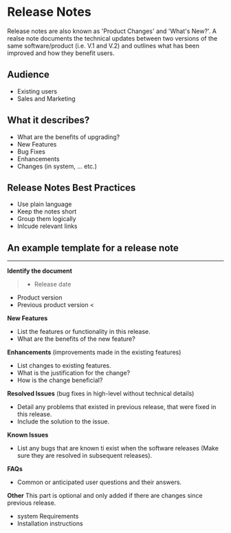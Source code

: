 # Release Notes
Release notes are also known as 'Product Changes' and 'What's New?'.
A realse note documents the technical updates between two versions of the same software/product (i.e. V.1 and V.2) and outlines what has been improved and how they benefit users.

## Audience
* Existing users
* Sales and Marketing

## What it describes?
- What are the benefits of upgrading?
- New Features
- Bug Fixes
- Enhancements
- Changes (in system, ... etc.)

## Release Notes Best Practices
* Use plain language
* Keep the notes short
* Group them logically
* Inlcude relevant links

## An example template for a release note
-------------------------------------------
**Identify the document**
> - Release date
- Product version
- Previous product version <

**New Features**
- List the features or functionality in this release.
- What are the benefits of the new feature?

**Enhancements** (improvements made in the existing features)
- List changes to existing features.
- What is the justification for the change?
- How is the change beneficial?

**Resolved Issues** (bug fixes in high-level without technical details)
- Detail any problems that existed in previous release, that were fixed in this release.
- Include the solution to the issue.

**Known Issues**
- List any bugs that are known ti exist when the software releases (Make sure they are resolved in subsequent releases).

**FAQs**
- Common or anticipated user questions and their answers.

**Other**
This part is optional and only added if there are changes since previous release.
- system Requirements
- Installation instructions
